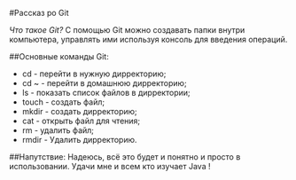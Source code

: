 #Рассказ ро Git

*Что такое Git?*
С помощью Git можно создавать папки внутри компьютера, управлять ими используя консоль для введения операций.

##Основные команды Git:
* cd - перейти в нужную дирректорию;
* cd ~ - перейти в домашнюю дирректорию;
* ls - показать список файлов в дирректории;
* touch - создать файл;
* mkdir - создать дирректорию;
* cat - открыть файл для чтения;
* rm - удалить файл;
* rmdir - Удалить дирректорию.

##Напутствие:
Надеюсь, всё это будет и понятно и просто в использовании. 
Удачи мне и всем кто изучает Java !
